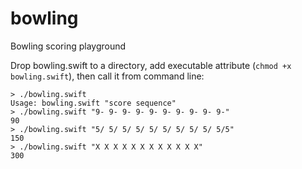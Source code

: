# bowling
Bowling scoring playground

Drop bowling.swift to a directory, add executable attribute (`chmod +x bowling.swift`), then call it from command line:

```
> ./bowling.swift 
Usage: bowling.swift "score sequence"
> ./bowling.swift "9- 9- 9- 9- 9- 9- 9- 9- 9- 9-"
90
> ./bowling.swift "5/ 5/ 5/ 5/ 5/ 5/ 5/ 5/ 5/ 5/5"
150
> ./bowling.swift "X X X X X X X X X X X X"
300
```
